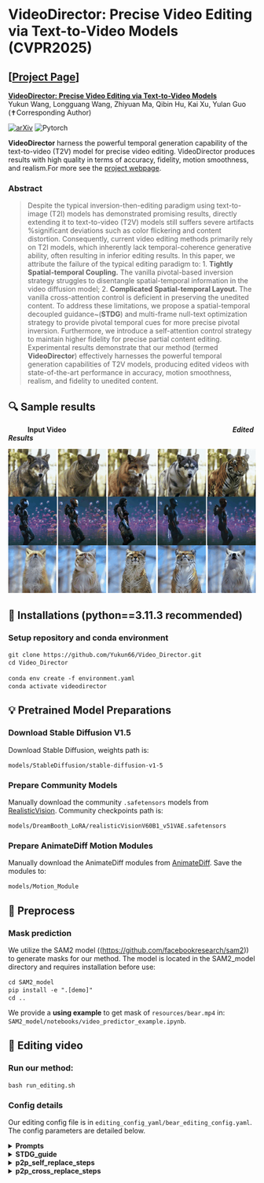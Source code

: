 # VideoDirector: Precise Video Editing via Text-to-Video Models (CVPR2025)
## [<a href="https://yukun66.github.io/VideoDirector/" target="_blank">Project Page</a>]

**[VideoDirector: Precise Video Editing via Text-to-Video Models](https://arxiv.org/abs/2411.17592)** 
</br>
Yukun Wang, 
Longguang Wang, 
Zhiyuan Ma, 
Qibin Hu, 
Kai Xu, 
Yulan Guo (✝Corresponding Author)  

[![arXiv](https://img.shields.io/badge/arXiv-VideoDirector-b31b1b.svg)](https://arxiv.org/abs/2411.17592) ![Pytorch](https://img.shields.io/badge/PyTorch->=1.10.0-Red?logo=pytorch)


[//]: # ([![Replicate]&#40;https://replicate.com/cjwbw/multidiffusion/badge&#41;]&#40;https://replicate.com/cjwbw/multidiffusion&#41;)

[//]: # ([![Hugging Face Spaces]&#40;https://img.shields.io/badge/%F0%9F%A4%97%20Hugging%20Face-Spaces-blue&#41;]&#40;https://huggingface.co/spaces/weizmannscience/text2live&#41;)



**VideoDirector** harness the powerful temporal generation capability of the text-to-video (T2V) model for precise video editing. VideoDirector produces results with high quality in terms of accuracy, fidelity, motion smoothness, and realism.For more see the [project webpage](https://yukun66.github.io/VideoDirector/).

### Abstract
[//]: # (### Abstract)
>Despite the typical inversion-then-editing paradigm using text-to-image (T2I) models has demonstrated promising results, directly extending it to text-to-video (T2V) models still suffers severe artifacts
%significant deviations such as color flickering and content distortion. Consequently, current video editing methods primarily rely on T2I models, which inherently lack temporal-coherence generative ability, often resulting in inferior editing results. In this paper, we attribute the failure of the typical editing paradigm to: 1. **Tightly Spatial-temporal Coupling.** The vanilla pivotal-based inversion strategy struggles to disentangle spatial-temporal information in the video diffusion model; 2. **Complicated Spatial-temporal Layout.** The vanilla cross-attention control is deficient in preserving the unedited content. To address these limitations, we propose a spatial-temporal decoupled guidance~(**STDG**) and multi-frame null-text optimization strategy to provide pivotal temporal cues for more precise pivotal inversion. Furthermore, we introduce a self-attention control strategy to maintain higher fidelity for precise partial content editing. Experimental results demonstrate that our method (termed **VideoDirector**) effectively harnesses the powerful temporal generation capabilities of T2V models, producing edited videos with state-of-the-art performance in accuracy, motion smoothness, realism, and fidelity to unedited content. 


## 🔍 Sample results
&nbsp; &nbsp; &nbsp; &nbsp; &nbsp; **Input Video** &nbsp; &nbsp; &nbsp; &nbsp; &nbsp; &nbsp; &nbsp; &nbsp; &nbsp; &nbsp; &nbsp; &nbsp; &nbsp; &nbsp; &nbsp; &nbsp; &nbsp; &nbsp; &nbsp; &nbsp; &nbsp; &nbsp; &nbsp; &nbsp; &nbsp; &nbsp; &nbsp; &nbsp;&nbsp;&nbsp;&nbsp; &nbsp; &nbsp; &nbsp; &nbsp; &nbsp; &nbsp;&nbsp;&nbsp; &nbsp; &nbsp; &nbsp; &nbsp; &nbsp; &nbsp; ***Edited Results***
<td><img src="__assets__/output.gif"></td>



## 🔧 Installations (python==3.11.3 recommended)

### Setup repository and conda environment

```
git clone https://github.com/Yukun66/Video_Director.git 
cd Video_Director

conda env create -f environment.yaml
conda activate videodirector
```

## 💡 Pretrained Model Preparations

### Download Stable Diffusion V1.5

Download Stable Diffusion, weights path is:
 ```
 models/StableDiffusion/stable-diffusion-v1-5
 ```

### Prepare Community Models

Manually download the community `.safetensors` models from [RealisticVision](https://civitai.com/models/4201?modelVersionId=130072).
Community checkpoints path is:
```
models/DreamBooth_LoRA/realisticVisionV60B1_v51VAE.safetensors
```

### Prepare AnimateDiff Motion Modules

Manually download the AnimateDiff modules from [AnimateDiff](https://github.com/guoyww/AnimateDiff). Save the modules to: 
```
models/Motion_Module
```
## 📌 Preprocess
### Mask prediction
We utilize the SAM2 model ((https://github.com/facebookresearch/sam2)) to generate masks for our method. The model is located in the SAM2_model directory and requires installation before use:


```
cd SAM2_model
pip install -e ".[demo]"
cd ..
```
We provide a **using example** to get mask of `resources/bear.mp4` in: `SAM2_model/notebooks/video_predictor_example.ipynb`.

## 🚗 Editing video
### Run our method:
```
bash run_editing.sh
```
### Config details
Our editing config file is in `editing_config_yaml/bear_editing_config.yaml`.
The config parameters are detailed below. 

<details>
  <summary> <b>Prompts</b></summary>

- **inversion_prompt**: original video description prompt. Example:
```
 "A brown bear, walking on rocky terrain, next to a stone wall."
```
- **new_prompt**: target video description prompt. Example:
```
"A tiger, walking on rocky terrain, next to a stone wall."
```
- **p2p_eq_params_words**: the new inserted words in new prompt. Example:
```
- tiger
```

</details>

<details>
  <summary> <b>STDG_guide</b></summary>

- Coefficient of STDG guidance. Example:
```
-STDG_guide:
 0.5
 0.5
 0.0
 0.5
```
</details>

<details>
  <summary> <b>p2p_self_replace_steps</b></summary>

- $\tau_s$ in paper Sec 3.3. Example:
```
p2p_self_replace_steps: 0.4
```
</details>

<details>
  <summary> <b>p2p_cross_replace_steps</b></summary>

- $\tau_c$ in paper Sec 3.3. Example:
```
p2p_cross_replace_steps: 0.8
```
</details>